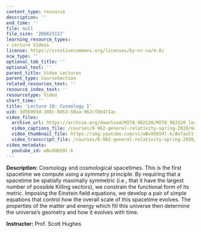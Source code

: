 ```yaml
---
content_type: resource
description: ''
end_time: ''
file: null
file_size: '208623117'
learning_resource_types:
- Lecture Videos
license: https://creativecommons.org/licenses/by-nc-sa/4.0/
ocw_type: ''
optional_tab_title: ''
optional_text: ''
parent_title: Video Lectures
parent_type: CourseSection
related_resources_text: ''
resource_index_text: ''
resourcetype: Video
start_time: ''
title: 'Lecture 18: Cosmology I'
uid: 3d56093d-388c-8d53-58aa-962cf8d471ac
video_files:
  archive_url: https://archive.org/download/MIT8.962S20/MIT8_962S20_lec18_300k.mp4
  video_captions_file: /courses/8-962-general-relativity-spring-2020/6a349e1894375d259a27f82ade4b1089_wBvXOb59l-k.vtt
  video_thumbnail_file: https://img.youtube.com/vi/wBvXOb59l-k/default.jpg
  video_transcript_file: /courses/8-962-general-relativity-spring-2020/4a374ede6b01ec89d1962085190fc1e5_wBvXOb59l-k.pdf
video_metadata:
  youtube_id: wBvXOb59l-k
---
```


**Description:** Cosmology and cosmological spacetimes. This is the first spacetime we compute using a symmetry principle. By requiring that a spacetime be spatially maximally symmetric (i.e., that it have the largest number of possible Killing vectors), we constrain the functional form of its metric. Imposing the Einstein field equations, we develop a pair of simple equations that control how the overall scale of this spacetime evolves. The properties of the matter and energy which fill this universe then determine the universe’s geometry and how it evolves with time.

**Instructor:** Prof. Scott Hughes

